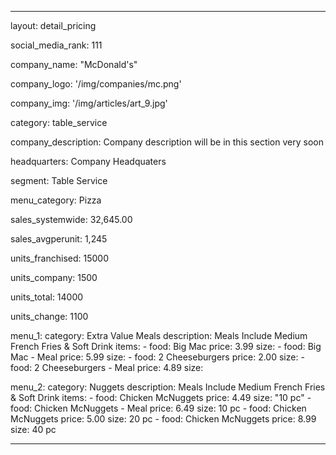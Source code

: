 ---

layout: detail_pricing

social_media_rank: 111

company_name: "McDonald's"

company_logo: '/img/companies/mc.png'

company_img: '/img/articles/art_9.jpg'

category: table_service

company_description: Company description will be in this section very soon

headquarters: Company Headquaters

segment: Table Service

menu_category: Pizza

sales_systemwide: 32,645.00

sales_avgperunit: 1,245

units_franchised: 15000

units_company: 1500

units_total: 14000

units_change: 1100

menu_1:
  category: Extra Value Meals
  description: Meals Include Medium French Fries & Soft Drink
  items:
    - food: Big Mac
      price: 3.99
      size:
    - food: Big Mac - Meal
      price: 5.99
      size:
    - food: 2 Cheeseburgers
      price: 2.00
      size:
    - food: 2 Cheeseburgers - Meal
      price: 4.89
      size:

menu_2:
  category: Nuggets
  description: Meals Include Medium French Fries & Soft Drink
  items:
    - food: Chicken McNuggets
      price: 4.49
      size: "10 pc"
    - food: Chicken McNuggets - Meal
      price: 6.49
      size: 10 pc
    - food: Chicken McNuggets 
      price: 5.00
      size: 20 pc
    - food: Chicken McNuggets
      price: 8.99
      size: 40 pc

---